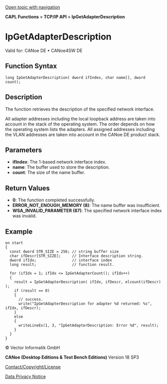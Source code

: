 [Open topic with navigation](../../../../../CANoeDEFamily.htm#Topics/CAPLFunctions/TCPIPAPI/Functions/CAPLfunctionIPGetAdapterDescription.md)

**CAPL Functions** » **TCP/IP API** » **IpGetAdapterDescription**

# IpGetAdapterDescription

Valid for: CANoe DE • CANoe4SW DE

## Function Syntax

```plaintext
long IpGetAdapterDescription( dword ifIndex, char name[], dword count);
```

## Description

The function retrieves the description of the specified network interface.

All adapter addresses including the local loopback address are taken into account in the stack of the operating system. The order depends on how the operating system lists the adapters. All assigned addresses including the VLAN addresses are taken into account in the CANoe DE product stack.

## Parameters

- **ifIndex**: The 1-based network interface index.
- **name**: The buffer used to store the description.
- **count**: The size of the name buffer.

## Return Values

- **0**: The function completed successfully.
- **ERROR_NOT_ENOUGH_MEMORY (8)**: The name buffer was insufficient.
- **WSA_INVALID_PARAMETER (87)**: The specified network interface index was invalid.

## Example

```plaintext
on start
{
  const dword STR_SIZE = 256; // string buffer size
  char ifDescr[STR_SIZE];     // Interface description string.
  dword ifIdx;                // interface index
  long result;                // function result.

  for (ifIdx = 1; ifIdx <= IpGetAdapterCount(); ifIdx++)
  {
    result = IpGetAdapterDescription( ifIdx, ifDescr, elcount(ifDescr) );
    if (result == 0)
    {
      // success.
      write("IpGetAdapterDescription for adapter %d returned: %s", ifIdx, ifDescr);
    }
    else
    {
      writeLineEx(1, 3, "IpGetAdapterDescription: Error %d", result);
    }
  }
}
```

© Vector Informatik GmbH

**CANoe (Desktop Editions & Test Bench Editions)** Version 18 SP3

[Contact/Copyright/License](../../../Shared/ContactCopyrightLicense.md)

[Data Privacy Notice](https://www.vector.com/int/en/company/get-info/privacy-policy/)